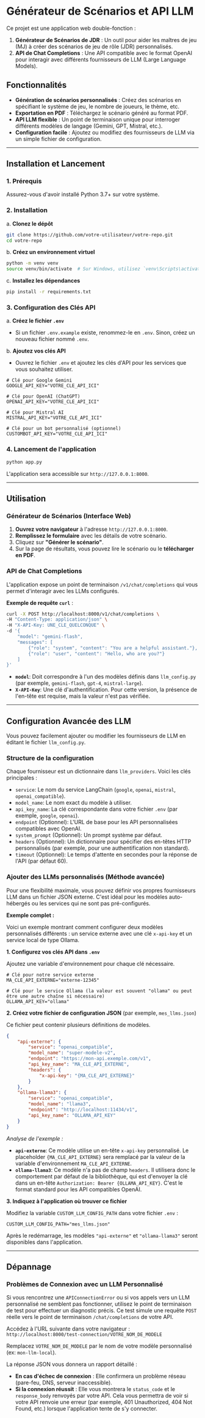 # Générateur de Scénarios et API LLM

Ce projet est une application web double-fonction :
1.  **Générateur de Scénarios de JDR** : Un outil pour aider les maîtres de jeu (MJ) à créer des scénarios de jeu de rôle (JDR) personnalisés.
2.  **API de Chat Completions** : Une API compatible avec le format OpenAI pour interagir avec différents fournisseurs de LLM (Large Language Models).

## Fonctionnalités

- **Génération de scénarios personnalisés** : Créez des scénarios en spécifiant le système de jeu, le nombre de joueurs, le thème, etc.
- **Exportation en PDF** : Téléchargez le scénario généré au format PDF.
- **API LLM flexible** : Un point de terminaison unique pour interroger différents modèles de langage (Gemini, GPT, Mistral, etc.).
- **Configuration facile** : Ajoutez ou modifiez des fournisseurs de LLM via un simple fichier de configuration.

---

## Installation et Lancement

### 1. Prérequis

Assurez-vous d'avoir installé Python 3.7+ sur votre système.

### 2. Installation

a. **Clonez le dépôt**
   ```bash
   git clone https://github.com/votre-utilisateur/votre-repo.git
   cd votre-repo
   ```

b. **Créez un environnement virtuel**
   ```bash
   python -m venv venv
   source venv/bin/activate  # Sur Windows, utilisez `venv\Scripts\activate`
   ```

c. **Installez les dépendances**
   ```bash
   pip install -r requirements.txt
   ```

### 3. Configuration des Clés API

a. **Créez le fichier `.env`**
   - Si un fichier `.env.example` existe, renommez-le en `.env`. Sinon, créez un nouveau fichier nommé `.env`.

b. **Ajoutez vos clés API**
   - Ouvrez le fichier `.env` et ajoutez les clés d'API pour les services que vous souhaitez utiliser.
   ```env
   # Clé pour Google Gemini
   GOOGLE_API_KEY="VOTRE_CLE_API_ICI"

   # Clé pour OpenAI (ChatGPT)
   OPENAI_API_KEY="VOTRE_CLE_API_ICI"

   # Clé pour Mistral AI
   MISTRAL_API_KEY="VOTRE_CLE_API_ICI"

   # Clé pour un bot personnalisé (optionnel)
   CUSTOMBOT_API_KEY="VOTRE_CLE_API_ICI"
   ```

### 4. Lancement de l'application

```bash
python app.py
```
L'application sera accessible sur `http://127.0.0.1:8000`.

---

## Utilisation

### Générateur de Scénarios (Interface Web)

1.  **Ouvrez votre navigateur** à l'adresse `http://127.0.0.1:8000`.
2.  **Remplissez le formulaire** avec les détails de votre scénario.
3.  Cliquez sur **"Générer le scénario"**.
4.  Sur la page de résultats, vous pouvez lire le scénario ou le **télécharger en PDF**.

### API de Chat Completions

L'application expose un point de terminaison `/v1/chat/completions` qui vous permet d'interagir avec les LLMs configurés.

**Exemple de requête `curl`** :

```bash
curl -X POST http://localhost:8000/v1/chat/completions \
-H "Content-Type: application/json" \
-H "X-API-Key: UNE_CLE_QUELCONQUE" \
-d '{
    "model": "gemini-flash",
    "messages": [
        {"role": "system", "content": "You are a helpful assistant."},
        {"role": "user", "content": "Hello, who are you?"}
    ]
}'
```

- **`model`**: Doit correspondre à l'un des modèles définis dans `llm_config.py` (par exemple, `gemini-flash`, `gpt-4`, `mistral-large`).
- **`X-API-Key`**: Une clé d'authentification. Pour cette version, la présence de l'en-tête est requise, mais la valeur n'est pas vérifiée.

---

## Configuration Avancée des LLM

Vous pouvez facilement ajouter ou modifier les fournisseurs de LLM en éditant le fichier `llm_config.py`.

### Structure de la configuration

Chaque fournisseur est un dictionnaire dans `llm_providers`. Voici les clés principales :

- `service`: Le nom du service LangChain (`google`, `openai`, `mistral`, `openai_compatible`).
- `model_name`: Le nom exact du modèle à utiliser.
- `api_key_name`: La clé correspondante dans votre fichier `.env` (par exemple, `google`, `openai`).
- `endpoint` (Optionnel): L'URL de base pour les API personnalisées compatibles avec OpenAI.
- `system_prompt` (Optionnel): Un prompt système par défaut.
- `headers` (Optionnel): Un dictionnaire pour spécifier des en-têtes HTTP personnalisés (par exemple, pour une authentification non standard).
- `timeout` (Optionnel): Le temps d'attente en secondes pour la réponse de l'API (par défaut 60).

### Ajouter des LLMs personnalisés (Méthode avancée)

Pour une flexibilité maximale, vous pouvez définir vos propres fournisseurs LLM dans un fichier JSON externe. C'est idéal pour les modèles auto-hébergés ou les services qui ne sont pas pré-configurés.

**Exemple complet :**

Voici un exemple montrant comment configurer deux modèles personnalisés différents : un service externe avec une clé `x-api-key` et un service local de type Ollama.

**1. Configurez vos clés API dans `.env`**

Ajoutez une variable d'environnement pour chaque clé nécessaire.

```env
# Clé pour notre service externe
MA_CLE_API_EXTERNE="externe-12345"

# Clé pour le service Ollama (la valeur est souvent "ollama" ou peut être une autre chaîne si nécessaire)
OLLAMA_API_KEY="ollama"
```

**2. Créez votre fichier de configuration JSON** (par exemple, `mes_llms.json`)

Ce fichier peut contenir plusieurs définitions de modèles.

```json
{
    "api-externe": {
        "service": "openai_compatible",
        "model_name": "super-modele-v2",
        "endpoint": "https://mon-api.exemple.com/v1",
        "api_key_name": "MA_CLE_API_EXTERNE",
        "headers": {
            "x-api-key": "{MA_CLE_API_EXTERNE}"
        }
    },
    "ollama-llama3": {
        "service": "openai_compatible",
        "model_name": "llama3",
        "endpoint": "http://localhost:11434/v1",
        "api_key_name": "OLLAMA_API_KEY"
    }
}
```

*Analyse de l'exemple :*
- **`api-externe`**: Ce modèle utilise un en-tête `x-api-key` personnalisé. Le placeholder `{MA_CLE_API_EXTERNE}` sera remplacé par la valeur de la variable d'environnement `MA_CLE_API_EXTERNE`.
- **`ollama-llama3`**: Ce modèle n'a pas de champ `headers`. Il utilisera donc le comportement par défaut de la bibliothèque, qui est d'envoyer la clé dans un en-tête `Authorization: Bearer {OLLAMA_API_KEY}`. C'est le format standard pour les API compatibles OpenAI.

**3. Indiquez à l'application où trouver ce fichier**

Modifiez la variable `CUSTOM_LLM_CONFIG_PATH` dans votre fichier `.env` :

```env
CUSTOM_LLM_CONFIG_PATH="mes_llms.json"
```

Après le redémarrage, les modèles `"api-externe"` et `"ollama-llama3"` seront disponibles dans l'application.

---

## Dépannage

### Problèmes de Connexion avec un LLM Personnalisé

Si vous rencontrez une `APIConnectionError` ou si vos appels vers un LLM personnalisé ne semblent pas fonctionner, utilisez le point de terminaison de test pour effectuer un diagnostic précis. Ce test simule une requête `POST` réelle vers le point de terminaison `/chat/completions` de votre API.

Accédez à l'URL suivante dans votre navigateur :
`http://localhost:8000/test-connection/VOTRE_NOM_DE_MODELE`

Remplacez `VOTRE_NOM_DE_MODELE` par le nom de votre modèle personnalisé (ex: `mon-llm-local`).

La réponse JSON vous donnera un rapport détaillé :
- **En cas d'échec de connexion** : Elle confirmera un problème réseau (pare-feu, DNS, serveur inaccessible).
- **Si la connexion réussit** : Elle vous montrera le `status_code` et le `response_body` renvoyés par votre API. Cela vous permettra de voir si votre API renvoie une erreur (par exemple, 401 Unauthorized, 404 Not Found, etc.) lorsque l'application tente de s'y connecter.
